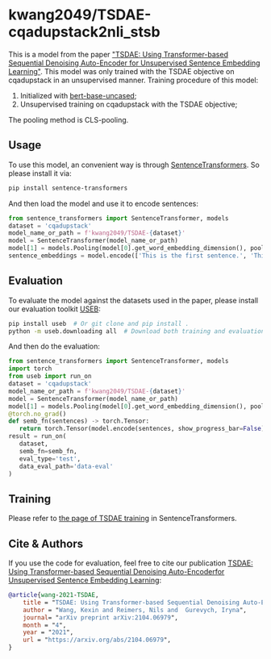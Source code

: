 # kwang2049/TSDAE-cqadupstack2nli_stsb
This is a model from the paper ["TSDAE: Using Transformer-based Sequential Denoising Auto-Encoder for Unsupervised Sentence Embedding Learning"](https://arxiv.org/abs/2104.06979). This model was only trained with the TSDAE objective on cqadupstack in an unsupervised manner. Training procedure of this model:
 1. Initialized with [bert-base-uncased](https://huggingface.co/bert-base-uncased);
 2. Unsupervised training on cqadupstack with the TSDAE objective;
 
 The pooling method is CLS-pooling.
 
 ## Usage
 To use this model, an convenient way is through [SentenceTransformers](https://github.com/UKPLab/sentence-transformers). So please install it via:
 ```bash
 pip install sentence-transformers
 ```
 And then load the model and use it to encode sentences:
 ```python
 from sentence_transformers import SentenceTransformer, models
 dataset = 'cqadupstack'
 model_name_or_path = f'kwang2049/TSDAE-{dataset}'
 model = SentenceTransformer(model_name_or_path)
 model[1] = models.Pooling(model[0].get_word_embedding_dimension(), pooling_mode='cls')  # Note this model uses CLS-pooling
 sentence_embeddings = model.encode(['This is the first sentence.', 'This is the second one.'])
 ```
 ## Evaluation
 To evaluate the model against the datasets used in the paper, please install our evaluation toolkit [USEB](https://github.com/UKPLab/useb):
 ```bash
 pip install useb  # Or git clone and pip install .
 python -m useb.downloading all  # Download both training and evaluation data
 ```
 And then do the evaluation:
 ```python
 from sentence_transformers import SentenceTransformer, models
import torch
from useb import run_on
dataset = 'cqadupstack'
model_name_or_path = f'kwang2049/TSDAE-{dataset}'
model = SentenceTransformer(model_name_or_path)
model[1] = models.Pooling(model[0].get_word_embedding_dimension(), pooling_mode='cls')  # Note this model uses CLS-pooling
@torch.no_grad()
def semb_fn(sentences) -> torch.Tensor:
    return torch.Tensor(model.encode(sentences, show_progress_bar=False))
result = run_on(
    dataset,
    semb_fn=semb_fn,
    eval_type='test',
    data_eval_path='data-eval'
)
 ```
 
 ## Training
 Please refer to [the page of TSDAE training](https://github.com/UKPLab/sentence-transformers/tree/master/examples/unsupervised_learning/TSDAE) in SentenceTransformers.
 
 ## Cite & Authors
 If you use the code for evaluation, feel free to cite our publication [TSDAE: Using Transformer-based Sequential Denoising Auto-Encoderfor Unsupervised Sentence Embedding Learning](https://arxiv.org/abs/2104.06979):
```bibtex 
@article{wang-2021-TSDAE,
    title = "TSDAE: Using Transformer-based Sequential Denoising Auto-Encoderfor Unsupervised Sentence Embedding Learning",
    author = "Wang, Kexin and Reimers, Nils and  Gurevych, Iryna", 
    journal= "arXiv preprint arXiv:2104.06979",
    month = "4",
    year = "2021",
    url = "https://arxiv.org/abs/2104.06979",
}
```